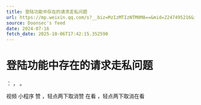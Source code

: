 ```yaml
---
title: 登陆功能中存在的请求走私问题
url: https://mp.weixin.qq.com/s?__biz=MzIzMTIzNTM0MA==&mid=2247495216&idx=1&sn=aaa81bd3d719c4109ed7b7da3386c1b1
source: Doonsec's feed
date: 2024-07-16
fetch_date: 2025-10-06T17:42:15.352590
---
```


# 登陆功能中存在的请求走私问题

：
，
。

视频
小程序
赞
，轻点两下取消赞
在看
，轻点两下取消在看